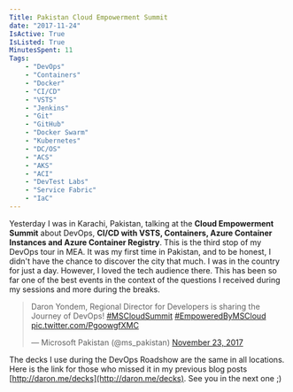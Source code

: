 ```yaml
---
Title: Pakistan Cloud Empowerment Summit
date: "2017-11-24" 
IsActive: True
IsListed: True
MinutesSpent: 11
Tags: 
    - "DevOps"
    - "Containers"
    - "Docker"
    - "CI/CD"
    - "VSTS" 
    - "Jenkins"
    - "Git"
    - "GitHub"
    - "Docker Swarm"
    - "Kubernetes"
    - "DC/OS"
    - "ACS"
    - "AKS"
    - "ACI"
    - "DevTest Labs"
    - "Service Fabric"
    - "IaC"
---
```


Yesterday I was in Karachi, Pakistan, talking at the **Cloud Empowerment Summit** about DevOps, **CI/CD with VSTS, Containers, Azure Container Instances and Azure Container Registry**. This is the third stop of my DevOps tour in MEA. It was my first time in Pakistan, and to be honest, I didn't have the chance to discover the city that much. I was in the country for just a day. However, I loved the tech audience there. This has been so far one of the best events in the context of the questions I received during my sessions and more during the breaks. 

<blockquote class="twitter-tweet" data-lang="en"><p lang="en" dir="ltr">Daron Yondem, Regional Director for Developers is sharing the Journey of DevOps! <a href="https://twitter.com/hashtag/MSCloudSummit?src=hash&amp;ref_src=twsrc%5Etfw">#MSCloudSummit</a> <a href="https://twitter.com/hashtag/EmpoweredByMSCloud?src=hash&amp;ref_src=twsrc%5Etfw">#EmpoweredByMSCloud</a> <a href="https://t.co/PgoowgfXMC">pic.twitter.com/PgoowgfXMC</a></p>&mdash; Microsoft Pakistan (@ms_pakistan) <a href="https://twitter.com/ms_pakistan/status/933652393992081408?ref_src=twsrc%5Etfw">November 23, 2017</a></blockquote>
<script async src="https://platform.twitter.com/widgets.js" charset="utf-8"></script>

The decks I use during the DevOps Roadshow are the same in all locations. Here is the link for those who missed it in my previous  blog posts [http://daron.me/decks](http://daron.me/decks). See you in the next one ;)
